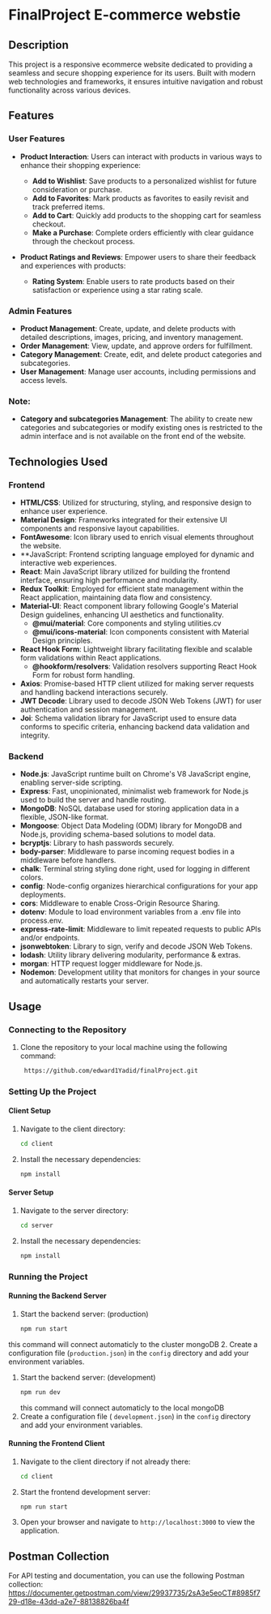 # FinalProject E-commerce webstie

## Description
This project is a responsive ecommerce website dedicated to providing a seamless and secure shopping experience for its users. 
Built with modern web technologies and frameworks, it ensures intuitive navigation and robust functionality across various devices.

## Features

### User Features
- **Product Interaction**: Users can interact with products in various ways to enhance their shopping experience:
  - **Add to Wishlist**: Save products to a personalized wishlist for future consideration or purchase.
  - **Add to Favorites**: Mark products as favorites to easily revisit and track preferred items.
  - **Add to Cart**: Quickly add products to the shopping cart for seamless checkout.
  - **Make a Purchase**: Complete orders efficiently with clear guidance through the checkout process.

- **Product Ratings and Reviews**: Empower users to share their feedback and experiences with products:
  - **Rating System**: Enable users to rate products based on their satisfaction or experience using a star rating scale.

### Admin Features
- **Product Management**: Create, update, and delete products with detailed descriptions, images, pricing, and inventory management.
- **Order Management**: View, update, and approve orders for fulfillment.
- **Category Management**: Create, edit, and delete product categories and subcategories.
- **User Management**: Manage user accounts, including permissions and access levels.

### Note:
- **Category and subcategories Management**: The ability to create new categories and subcategories or modify existing ones is restricted to the admin interface and is not available on the front end of the website.

## Technologies Used
### Frontend
- **HTML/CSS**: Utilized for structuring, styling, and responsive design to enhance user experience.
- **Material Design**: Frameworks integrated for their extensive UI components and responsive layout capabilities.
- **FontAwesome**: Icon library used to enrich visual elements throughout the website.
- **JavaScript: Frontend scripting language employed for dynamic and interactive web experiences.
- **React**: Main JavaScript library utilized for building the frontend interface, ensuring high performance and modularity.
- **Redux Toolkit**: Employed for efficient state management within the React application, maintaining data flow and consistency.
- **Material-UI**: React component library following Google's Material Design guidelines, enhancing UI aesthetics and functionality.
  - **@mui/material**: Core components and styling utilities.cv      
  - **@mui/icons-material**: Icon components consistent with Material Design principles.
- **React Hook Form**: Lightweight library facilitating flexible and scalable form validations within React applications.
  - **@hookform/resolvers**: Validation resolvers supporting React Hook Form for robust form handling.
- **Axios**: Promise-based HTTP client utilized for making server requests and handling backend interactions securely.
- **JWT Decode**: Library used to decode JSON Web Tokens (JWT) for user authentication and session management.
- **Joi**: Schema validation library for JavaScript used to ensure data conforms to specific criteria, enhancing backend data validation and integrity.

### Backend
- **Node.js**: JavaScript runtime built on Chrome's V8 JavaScript engine, enabling server-side scripting.
- **Express**: Fast, unopinionated, minimalist web framework for Node.js used to build the server and handle routing.
- **MongoDB**: NoSQL database used for storing application data in a flexible, JSON-like format.
- **Mongoose**: Object Data Modeling (ODM) library for MongoDB and Node.js, providing schema-based solutions to model data.
- **bcryptjs**: Library to hash passwords securely.
- **body-parser**: Middleware to parse incoming request bodies in a middleware before handlers.
- **chalk**: Terminal string styling done right, used for logging in different colors.
- **config**: Node-config organizes hierarchical configurations for your app deployments.
- **cors**: Middleware to enable Cross-Origin Resource Sharing.
- **dotenv**: Module to load environment variables from a .env file into process.env.
- **express-rate-limit**: Middleware to limit repeated requests to public APIs and/or endpoints.
- **jsonwebtoken**: Library to sign, verify and decode JSON Web Tokens.
- **lodash**: Utility library delivering modularity, performance & extras.
- **morgan**: HTTP request logger middleware for Node.js.
- **Nodemon**: Development utility that monitors for changes in your source and automatically restarts your server.

## Usage

### Connecting to the Repository

1. Clone the repository to your local machine using the following command:
    ```bash
     https://github.com/edward1Yadid/finalProject.git
    ```
### Setting Up the Project

#### Client Setup

1. Navigate to the client directory:
    ```bash
    cd client
    ```
2. Install the necessary dependencies:
    ```bash
    npm install
    ```

#### Server Setup

1. Navigate to the server directory:
    ```bash
    cd server
    ```
2. Install the necessary dependencies:
    ```bash
    npm install
    ```

### Running the Project

#### Running the Backend Server

1. Start the backend server: (production)
    ```bash
    npm run start
    ```
  this command will connect automaticly to the cluster mongoDB
2. Create a configuration file (`production.json`) in the `config` directory and add your environment variables. 


 1. Start the backend server: (development)
    ```bash
    npm run dev
    ```
    this command will connect automaticly to the local mongoDB
2. Create a configuration file ( `development.json`) in the `config` directory and add your environment variables. 
    

#### Running the Frontend Client

1. Navigate to the client directory if not already there:
    ```bash
    cd client
    ```
2. Start the frontend development server:
    ```bash
    npm run start
    ```
3. Open your browser and navigate to `http://localhost:3000` to view the application.

## Postman Collection
For API testing and documentation, you can use the following Postman collection:
https://documenter.getpostman.com/view/29937735/2sA3e5eoCT#8985f729-d18e-43dd-a2e7-88138826ba4f


